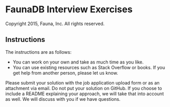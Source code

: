 # FaunaDB Interview Exercises

Copyright 2015, Fauna, Inc. All rights reserved.

## Instructions

The instructions are as follows:

- You can work on your own and take as much time as you like.
- You can use existing resources such as Stack Overflow or books. If you get help from another person, please let us know.

Please submit your solution with the job application upload form or as an attachment via email. Do not put your solution on GitHub. If you choose to include a README explaining your approach, we will take that into account as well. We will discuss with you if we have questions.
